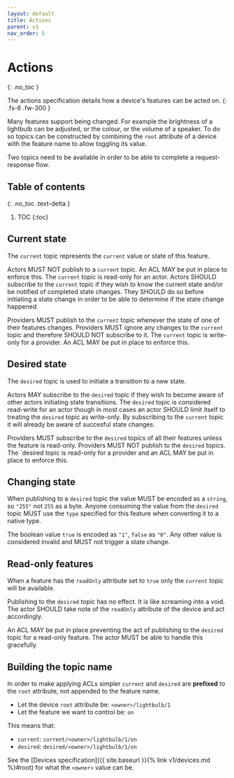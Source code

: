 ```yaml
---
layout: default
title: Actions
parent: v1
nav_order: 5
---
```


# Actions
{: .no_toc }

The actions specification details how a device's features can be acted
on.
{: .fs-6 .fw-300 }

Many features support being changed. For example the brightness of a lightbulb
can be adjusted, or the colour, or the volume of a speaker. To do so topics can
be constructed by combining the `root` attribute of a device with the feature
name to allow toggling its value.

Two topics need to be available in order to be able to complete a request-response
flow.

## Table of contents
{: .no_toc .text-delta }

1. TOC
{:toc}

## Current state

The `current` topic represents the `current` value or state of this feature.

Actors MUST NOT publish to a `current` topic. An ACL MAY be put in place to
enforce this. The `current` topic is read-only for an actor. Actors SHOULD
subscribe to the `current` topic if they wish to know the current state
and/or be notified of completed state changes. They SHOULD do so before
initiating a state change in order to be able to determine if the state change
happened.

Providers MUST publish to the `current` topic whenever the state of one of
their features changes. Providers MUST ignore any changes to the `current`
topic and therefore SHOULD NOT subscribe to it. The `current` topic is
write-only for a provider. An ACL MAY be put in place to enforce this.

## Desired state

The `desired` topic is used to initiate a transition to a new state.

Actors MAY subscribe to the `desired` topic if they wish to become aware of
other actors initiating state transitions. The `desired` topic is considered
read-write for an actor though in most cases an actor SHOULD limit itself
to treating the `desired` topic as write-only. By subscribing to the `current`
topic it will already be aware of succesful state changes.

Providers MUST subscribe to the `desired` topics of all their features unless
the feature is read-only. Providers MUST NOT publish to the `desired` topics.
The `desired topic is read-only for a provider and an ACL MAY be put in place
to enforce this.

## Changing state

When publishing to a `desired` topic the value MUST be encoded as a `string`,
so `"255"` not `255` as a byte. Anyone consuming the value from the `desired`
topic MUST use the `type` specified for this feature when converting it to
a native type.

The boolean value `true` is encoded as `"1"`, `false` as `"0"`. Any other value
is considered invalid and MUST not trigger a state change.

## Read-only features

When a feature has the `readOnly` attribute set to `true` only the `current`
topic will be available.

Publishing to the `desired` topic has no effect. It is like screaming into a
void. The actor SHOULD take note of the `readOnly` attribute of the device
and act accordingly.

An ACL MAY be put in place preventing the act of publishing to the `desired`
topic for a read-only feature. The actor MUST be able to handle this
gracefully.

## Building the topic name

In order to make applying ACLs simpler `current` and `desired` are **prefixed**
to the `root` attribute, not appended to the feature name.

* Let the device `root` attribute be: `<owner>/lightbulb/1`
* Let the feature we want to control be: `on`

This means that:

* `current`: `current/<owner>/lightbulb/1/on`
* `desired`: `desired/<owner>/lightbulb/1/on`

See the [Devices specification]({{ site.baseurl }}{% link v1/devices.md %}#root)
for what the `<owner>` value can be.
